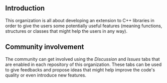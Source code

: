## Introduction

<!--

**Here are some ideas to get you started:**

🙋‍♀️ A short introduction - what is your organization all about?
🌈 Contribution guidelines - how can the community get involved?
👩‍💻 Useful resources - where can the community find your docs? Is there anything else the community should know?
🍿 Fun facts - what does your team eat for breakfast?
🧙 Remember, you can do mighty things with the power of [Markdown](https://docs.github.com/github/writing-on-github/getting-started-with-writing-and-formatting-on-github/basic-writing-and-formatting-syntax)
-->
This organization is all about developing an extension to C++ libraries in order to give the users some potentially useful features (meaning functions, structures or classes that might help the users in any way).

## Community involvement

The community can get involved using the _Discussion_ and _Issues_ tabs that are enabled in each repository of this organization. These tabs can be used to give feedbacks and propose ideas that might help improve the code's quality or even introduce new features.
